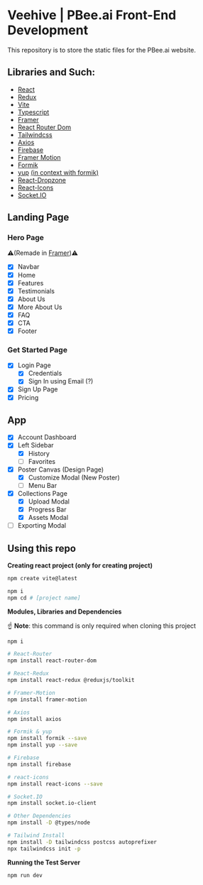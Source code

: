 # Veehive | PBee.ai Front-End Development

This repository is to store the static files for the PBee.ai website.

## Libraries and Such:
- [React](https://react.dev/learn)
- [Redux]()
- [Vite](https://vitejs.dev/guide/)
- [Typescript]()
- [Framer](https://www.framer.com/)
- [React Router Dom](https://reactrouter.com/en/main/start/tutorial#adding-a-router)
- [Tailwindcss](https://tailwindcss.com/docs/guides/vite)
- [Axios](https://github.com/axios/axios)
- [Firebase](https://firebase.google.com/docs/web/setup)
- [Framer Motion](https://www.framer.com/motion/)
- [Formik](https://formik.org/docs/overview)
- [yup](https://github.com/jquense/yup)
  [(in context with formik)](https://formik.org/docs/guides/validation)
- [React-Dropzone](https://react-dropzone.js.org/)
- [React-Icons](https://www.npmjs.com/package/react-icons)
- [Socket.IO](https://socket.io/docs/v4/client-installation/)

## Landing Page
###  Hero Page
⚠️(Remade in [Framer](https://organic-opportunities-016295.framer.app/))⚠️
- [x] Navbar
- [x] Home
- [x] Features
- [x] Testimonials
- [x] About Us
- [x] More About Us
- [x] FAQ
- [x] CTA
- [x] Footer

### Get Started Page
- [x] Login Page
  - [x] Credentials
  - [x] Sign In using Email (?)
- [x] Sign Up Page
- [x] Pricing

## App
- [x] Account Dashboard
- [x] Left Sidebar
  - [x] History
  - [ ] Favorites
- [x] Poster Canvas (Design Page)
  - [x] Customize Modal (New Poster)
  - [ ] Menu Bar
- [x] Collections Page
  - [x] Upload Modal
  - [x] Progress Bar
  - [x] Assets Modal
- [ ] Exporting Modal
  <!-- - [ ] Share -->

## Using this repo

**Creating react project (only for creating project)**
```bash
npm create vite@latest

npm i
npm cd # [project name]
```

**Modules, Libraries and Dependencies**

☝️ **Note**: this command is only required when cloning this project

```bash
npm i
```

```bash
# React-Router
npm install react-router-dom

# React-Redux
npm install react-redux @reduxjs/toolkit

# Framer-Motion
npm install framer-motion

# Axios
npm install axios

# Formik & yup
npm install formik --save
npm install yup --save

# Firebase
npm install firebase

# react-icons
npm install react-icons --save

# Socket.IO
npm install socket.io-client

# Other Dependencies
npm install -D @types/node

# Tailwind Install
npm install -D tailwindcss postcss autoprefixer
npx tailwindcss init -p
```

**Running the Test Server**
```bash
npm run dev
```
